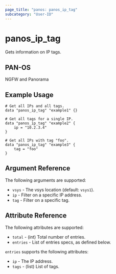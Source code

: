 ```yaml
---
page_title: "panos: panos_ip_tag"
subcategory: "User-ID"
---
```


# panos_ip_tag

Gets information on IP tags.


## PAN-OS

NGFW and Panorama


## Example Usage

```hcl
# Get all IPs and all tags.
data "panos_ip_tag" "example1" {}

# Get all tags for a single IP.
data "panos_ip_tag" "example2" {
    ip = "10.2.3.4"
}

# Get all IPs with tag "foo".
data "panos_ip_tag" "example3" {
    tag = "foo"
}
```


## Argument Reference

The following arguments are supported:

* `vsys` - The vsys location (default: `vsys1`).
* `ip` - Filter on a specific IP address.
* `tag` - Filter on a specific tag.


## Attribute Reference

The following attributes are supported:

* `total` - (int) Total number of entries.
* `entries` - List of entries specs, as defined below.

`entries` supports the following attributes:

* `ip` - The IP address.
* `tags` - (list) List of tags.
